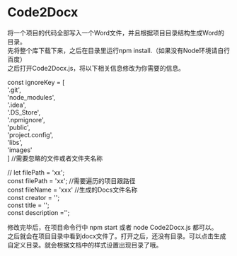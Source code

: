 # Code2Docx
将一个项目的代码全部写入一个Word文件，并且根据项目目录结构生成Word的目录。  
先将整个库下载下来，之后在目录里运行npm install.（如果没有Node环境请自行百度）  
之后打开Code2Docx.js，将以下相关信息修改为你需要的信息。  

const ignoreKey = [  
    '.git',  
    'node_modules',  
    '.idea',  
    '.DS_Store',  
    '.npmignore',  
    'public',  
    'project.config',  
    'libs',  
    'images'  
]  //需要忽略的文件或者文件夹名称  


// let filePath = 'xx';  
const filePath = 'xx';   //需要遍历的项目跟路径  
const fileName = 'xxx'  //生成的Docs文件名称  
const creator = '';  
const title = '';  
const description ='';  


修改完毕后，在项目命令行中 npm start 或者 node Code2Docx.js 都可以。  
之后就会在项目目录中看到docx文件了。打开之后，还没有目录。可以点击生成自定义目录。就会根据文档中的样式设置出现目录了哦。  
